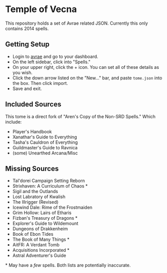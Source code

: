 # Temple of Vecna
This repository holds a set of Avrae related JSON. Currently this only contains 2014 spells.

## Getting Setup
- Login to [avrae](https://avrae.io/) and go to your dashboard.
- On the left sidebar, click into "Spells."
- On your upper right, click the + icon. You can set all of these details as you wish.
- Click the down arrow listed on the "New..." bar, and paste `tome.json` into the box. Then click import.
- Save and exit.

## Included Sources
This tome is a direct fork of "Aren's Copy of the Non-SRD Spells." Which include:
- Player's Handbook
- Xanathar's Guide to Everything
- Tasha's Cauldron of Everything
- Guildmaster's Guide to Ravnica
- (some) Unearthed Arcana/Misc

## Missing Sources
- Tal'dorei Campaign Setting Reborn
- Strixhaven: A Curriculum of Chaos *
- Sigil and the Outlands
- Lost Labratory of Kwalish
- The Illrigger (Revised)
- Icewind Dale: Rime of the Frostmaiden
- Grim Hollow: Lairs of Etharis
- Fizban's Treasury of Dragons *
- Explorer's Guide to Wildemount
- Dungeons of Drakkenheim
- Book of Ebon Tides
- The Book of Many Things *
- AitFR: A Verdant Tomb
- Acquisitions Incorporated *
- Astral Adventurer's Guide

\* May have a *few* spells. Both lists are potentially inaccurate.